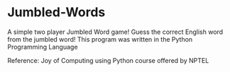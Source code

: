 # Jumbled-Words
A simple two player Jumbled Word game! Guess the correct English word from the jumbled word!
This program was written in the Python Programming Language

Reference: Joy of Computing using Python course offered by NPTEL
